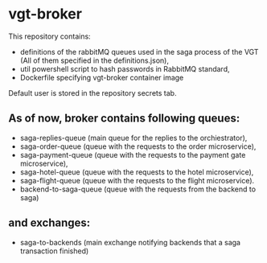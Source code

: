 # vgt-broker

This repository contains:
- definitions of the rabbitMQ queues used in the saga process of the VGT (All of them specified in the definitions.json),
- util powershell script to hash passwords in RabbitMQ standard,
- Dockerfile specifying vgt-broker container image

Default user is stored in the repository secrets tab.

## As of now, broker contains following queues:
- saga-replies-queue (main queue for the replies to the orchiestrator),
- saga-order-queue (queue with the requests to the order microservice),
- saga-payment-queue (queue with the requests to the payment gate microservice),
- saga-hotel-queue (queue with the requests to the hotel microservice),
- saga-flight-queue (queue with the requests to the flight microservice).
- backend-to-saga-queue (queue with the requests from the backend to saga)

## and exchanges:
- saga-to-backends (main exchange notifying backends that a saga transaction finished)
